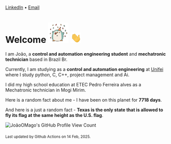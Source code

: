 [LinkedIn](https://www.linkedin.com/in/joão-pedro-gozzoli-b95641301/) &bull;
[Email](joaopedrogozzoli@gmail.com)

# Welcome <img src="happy.gif" height="64px" /> <img src="wave.gif" height="32px" />

I am João, a  **control and automation engineering student** and **mechatronic technician** based in Brazil Br.

Currently, I am studying as a **control and automation engineering** at [Unifei](https://unifei.edu.br) where I study python, C, C++, project management and Ai.

I did my high school education at ETEC Pedro Ferreira alves as a Mechatronic technician in Mogi Mirim.

Here is a random fact about me - I have been on this planet for **7718 days**.

And here is a just a random fact -  **Texas is the only state that is allowed to fly its flag at the same height as the U.S. flag**.

![JoãoOMago's GitHub Profile View Count](https://komarev.com/ghpvc/?username=JoaoOMago)

<sub>Last updated by Github Actions on 14 Feb, 2025.</sub>
